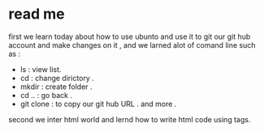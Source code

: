 # read me #

 first we learn today about how to use ubunto and use it to git our git hub account and make changes on it , and we larned alot of comand line such as : 
* ls : view list.
* cd : change dirictory .
* mkdir : create folder .
* cd .. : go back .
* git clone : to copy our git hub URL .
 and more .
 
 second we inter html world and lernd how to write html code using tags.
